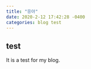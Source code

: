 ```yaml
---
title: "응아"
date: 2020-2-12 17:42:28 -0400
categories: blog test
---
```


## test
It is a test for my blog.
